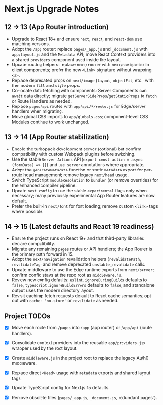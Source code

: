 # Next.js Upgrade Notes

## 12 -> 13 (App Router introduction)
- Upgrade to React 18+ and ensure `next`, `react`, and `react-dom` use matching versions.
- Adopt the `/app` router: replace `pages/_app.js` and `_document.js` with `app/layout.js` and the `Metadata` API; move React Context providers into a shared `providers` component used inside the layout.
- Update routing helpers: replace `next/router` with `next/navigation` in client components; prefer the new `<Link>` signature without wrapping `<a>`.
- Replace deprecated props on `next/image` (`layout`, `objectFit`, etc.) with the modern `fill` and `style` props.
- Co-locate data fetching with components: Server Components can `await` data directly; migrate `getServerSideProps`/`getStaticProps` to `fetch` or Route Handlers as needed.
- Replace `pages/api` routes with `app/api/*/route.js` for Edge/server handlers when migrating.
- Move global CSS imports to `app/globals.css`; component-level CSS Modules continue to work unchanged.

## 13 -> 14 (App Router stabilization)
- Enable the turbopack development server (optional) but confirm compatibility with custom Webpack plugins before switching.
- Use the stable `Server Actions` API (`export const action = async (formData) => {}`) and `use server` annotations where appropriate.
- Adopt the `generateMetadata` function or static `metadata` export for per-route head management; remove legacy `next/head` usage.
- Switch TypeScript `moduleResolution` to `bundler` (or remove overrides) for the enhanced compiler pipeline.
- Update `next.config` to use the stable `experimental` flags only when necessary; many previously experimental App Router features are now default.
- Prefer the built-in `next/font` for font loading; remove custom `<link>` tags where possible.

## 14 -> 15 (Latest defaults and React 19 readiness)
- Ensure the project runs on React 19+ and that third-party libraries declare compatibility.
- Migrate any remaining `pages` routes or API handlers; the App Router is the primary path forward in 15.
- Adopt the `next/navigation` revalidation helpers (`revalidatePath`, `revalidateTag`) and remove deprecated `unstable_revalidate` calls.
- Update middleware to use the Edge runtime exports from `next/server`; confirm config stays at the repo root as `middleware.js`.
- Review new config defaults: `eslint.ignoreDuringBuilds` defaults to `false`, `typescript.ignoreBuildErrors` defaults to `false`, and standalone output uses the modern directory layout.
- Revisit caching: fetch requests default to React cache semantics; opt out with `cache: 'no-store'` or `revalidate` as needed.

## Project TODOs
- [x] Move each route from `/pages` into `/app` (app router) or `/app/api` (route handlers).
- [x] Consolidate context providers into the reusable `app/providers.jsx` wrapper used by the root layout.
- [x] Create `middleware.js` in the project root to replace the legacy Auth0 middleware.
- [x] Replace direct `<Head>` usage with `metadata` exports and shared layout tags.
- [x] Update TypeScript config for Next.js 15 defaults.
- [x] Remove obsolete files (`pages/_app.js`, `_document.js`, redundant pages`).


